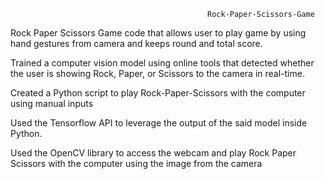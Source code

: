                                                 Rock-Paper-Scissors-Game

Rock Paper Scissors Game code that allows user to play game by using hand gestures from camera and keeps round and total score.

Trained a computer vision model using online tools that detected whether the user is showing Rock, Paper, or Scissors to the camera in real-time.

Created a Python script to play Rock-Paper-Scissors with the computer using manual inputs

Used the Tensorflow API to leverage the output of the said model inside Python.

Used the OpenCV library to access the webcam and play Rock Paper Scissors with the computer using the image from the camera

